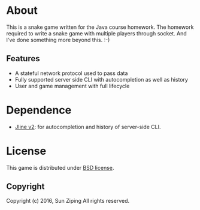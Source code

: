 # About
This is a snake game written for the Java course homework. The homework required to write a snake game
with multiple players through socket. And I've done something more beyond this. :-)

## Features
* A stateful network protocol used to pass data
* Fully supported server side CLI with autocompletion as well as history
* User and game management with full lifecycle

# Dependence
* [Jline v2](https://github.com/jline/jline2): for autocompletion and history of server-side CLI.

# License
This game is distributed under [BSD license](https://opensource.org/licenses/BSD-3-Clause).

## Copyright
Copyright (c) 2016, Sun Ziping
All rights reserved.
